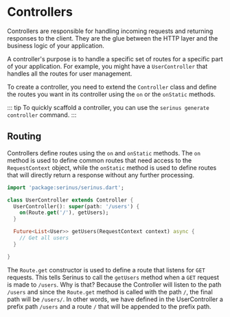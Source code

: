 # Controllers

Controllers are responsible for handling incoming requests and returning responses to the client. They are the glue between the HTTP layer and the business logic of your application.

A controller's purpose is to handle a specific set of routes for a specific part of your application. For example, you might have a `UserController` that handles all the routes for user management.

To create a controller, you need to extend the `Controller` class and define the routes you want in its controller using the `on` or the `onStatic` methods.

::: tip
To quickly scaffold a controller, you can use the `serinus generate controller` command.
:::

## Routing

Controllers define routes using the `on` and `onStatic` methods. The `on` method is used to define common routes that need access to the `RequestContext` object, while the `onStatic` method is used to define routes that will directly return a response without any further processing.

```dart
import 'package:serinus/serinus.dart';

class UserController extends Controller {
  UserController(): super(path: '/users') {
    on(Route.get('/'), getUsers);
  }

  Future<List<User>> getUsers(RequestContext context) async {
    // Get all users
  }

}
```

The `Route.get` constructor is used to define a route that listens for `GET` requests. This tells Serinus to call the `getUsers` method when a `GET` request is made to `/users`. Why is that? Because the Controller will listen to the path `/users` and since the `Route.get` method is called with the path `/`, the final path will be `/users/`. In other words, we have defined in the UserController a prefix path `/users` and a route `/` that will be appended to the prefix path.